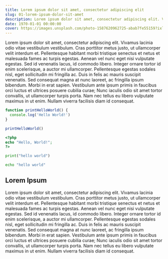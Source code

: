 ```yaml
---
title: Lorem ipsum dolor sit amet, consectetur adipiscing elit
slug: 01-lorem-ipsum-dolor-sit-amet
description: Lorem ipsum dolor sit amet, consectetur adipiscing elit. Vivamus lacinia odio vitae vestibulum vestibulum. Cras porttitor metus justo, ut ullamcorper velit interdum et.
date: 1970-01-01 00:00:00
cover: https://images.unsplash.com/photo-1587620962725-abab7fe55159?ixlib=rb-4.0.3&ixid=M3wxMjA3fDB8MHxwaG90by1wYWdlfHx8fGVufDB8fHx8fA%3D%3D&auto=format&fit=crop&w=2062&q=80
---
```


Lorem ipsum dolor sit amet, consectetur adipiscing elit. Vivamus lacinia odio vitae vestibulum vestibulum. Cras porttitor metus justo, ut ullamcorper velit interdum et. Pellentesque habitant morbi tristique senectus et netus et malesuada fames ac turpis egestas. Aenean vel nunc eget nisi vulputate egestas. Sed id venenatis lacus, id commodo libero. Integer ornare tortor id enim scelerisque, a auctor mi ullamcorper. Pellentesque egestas sodales nisl, eget sollicitudin mi fringilla ac. Duis in felis ac mauris suscipit venenatis. Sed consequat magna at nunc laoreet, ac fringilla ipsum bibendum. Morbi in erat sapien. Vestibulum ante ipsum primis in faucibus orci luctus et ultrices posuere cubilia curae; Nunc iaculis odio sit amet tortor convallis, ut ullamcorper turpis porta. Nam nec tellus eu libero vulputate maximus in ut enim. Nullam viverra facilisis diam id consequat.

```js
function printHelloWorld() {
  console.log('Hello World!')
}

printHelloWorld()
```

```php
<?php
echo "Hello, World!";
?>
```

```python
print("hello world")
```

```sh
echo "hello world"
```

## Lorem Ipsum

Lorem ipsum dolor sit amet, consectetur adipiscing elit. Vivamus lacinia odio vitae vestibulum vestibulum. Cras porttitor metus justo, ut ullamcorper velit interdum et. Pellentesque habitant morbi tristique senectus et netus et malesuada fames ac turpis egestas. Aenean vel nunc eget nisi vulputate egestas. Sed id venenatis lacus, id commodo libero. Integer ornare tortor id enim scelerisque, a auctor mi ullamcorper. Pellentesque egestas sodales nisl, eget sollicitudin mi fringilla ac. Duis in felis ac mauris suscipit venenatis. Sed consequat magna at nunc laoreet, ac fringilla ipsum bibendum. Morbi in erat sapien. Vestibulum ante ipsum primis in faucibus orci luctus et ultrices posuere cubilia curae; Nunc iaculis odio sit amet tortor convallis, ut ullamcorper turpis porta. Nam nec tellus eu libero vulputate maximus in ut enim. Nullam viverra facilisis diam id consequat.
